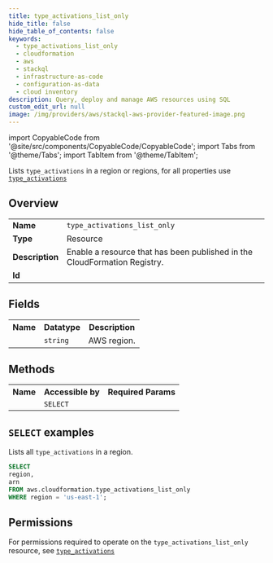 ```yaml
---
title: type_activations_list_only
hide_title: false
hide_table_of_contents: false
keywords:
  - type_activations_list_only
  - cloudformation
  - aws
  - stackql
  - infrastructure-as-code
  - configuration-as-data
  - cloud inventory
description: Query, deploy and manage AWS resources using SQL
custom_edit_url: null
image: /img/providers/aws/stackql-aws-provider-featured-image.png
---
```


import CopyableCode from '@site/src/components/CopyableCode/CopyableCode';
import Tabs from '@theme/Tabs';
import TabItem from '@theme/TabItem';

Lists <code>type_activations</code> in a region or regions, for all properties use <a href="/providers/aws/serviceName/type_activations/"><code>type_activations</code></a>

## Overview
<table><tbody>
<tr><td><b>Name</b></td><td><code>type_activations_list_only</code></td></tr>
<tr><td><b>Type</b></td><td>Resource</td></tr>
<tr><td><b>Description</b></td><td>Enable a resource that has been published in the CloudFormation Registry.</td></tr>
<tr><td><b>Id</b></td><td><CopyableCode code="aws.cloudformation.type_activations_list_only" /></td></tr>
</tbody></table>

## Fields
<table><tbody><tr><th>Name</th><th>Datatype</th><th>Description</th></tr><tr><td><CopyableCode code="region" /></td><td><code>string</code></td><td>AWS region.</td></tr>
</tbody></table>

## Methods

<table><tbody>
  <tr>
    <th>Name</th>
    <th>Accessible by</th>
    <th>Required Params</th>
  </tr>
  <tr>
    <td><CopyableCode code="list_resources" /></td>
    <td><code>SELECT</code></td>
    <td><CopyableCode code="region" /></td>
  </tr>
</tbody></table>

## `SELECT` examples
Lists all <code>type_activations</code> in a region.
```sql
SELECT
region,
arn
FROM aws.cloudformation.type_activations_list_only
WHERE region = 'us-east-1';
```


## Permissions

For permissions required to operate on the <code>type_activations_list_only</code> resource, see <a href="/providers/aws/cloudformation/type_activations/#permissions"><code>type_activations</code></a>


